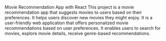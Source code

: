 Movie Recommendation App with React
This project is a movie recommendation app that suggests movies to users based on their preferences. It helps users discover new movies they might enjoy. It is a user-friendly web application that offers personalized movie recommendations based on user preferences. It enables users to search for movies, explore movie details, receive genre-based recommendations.

